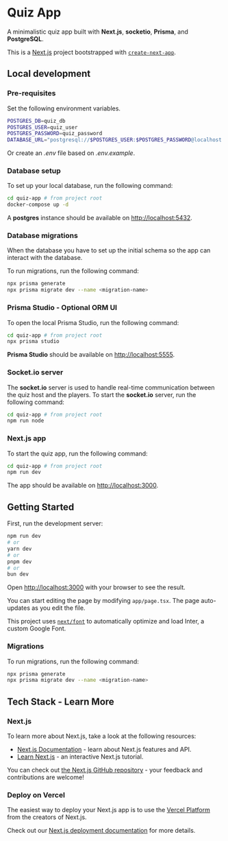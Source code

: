 # Quiz App
A minimalistic quiz app built with **Next.js**, **socketio**, **Prisma**, and **PostgreSQL**.

This is a [Next.js](https://nextjs.org/) project bootstrapped with [`create-next-app`](https://github.com/vercel/next.js/tree/canary/packages/create-next-app).

## Local development

### Pre-requisites 

Set the following environment variables.

```bash
POSTGRES_DB=quiz_db
POSTGRES_USER=quiz_user
POSTGRES_PASSWORD=quiz_password
DATABASE_URL="postgresql://$POSTGRES_USER:$POSTGRES_PASSWORD@localhost:5432/$POSTGRES_DB?schema=public"
```

Or create an *.env* file based on *.env.example*.

### Database setup

To set up your local database, run the following command:

```bash
cd quiz-app # from project root
docker-compose up -d
```

A **postgres** instance should be available on [http://localhost:5432](http://localhost:5432).

### Database migrations

When the database you have to set up the initial schema so the app can interact with the database.

To run migrations, run the following command:

```bash
npx prisma generate
npx prisma migrate dev --name <migration-name>
```

### Prisma Studio - Optional ORM UI

To open the local Prisma Studio, run the following command:

```bash
cd quiz-app # from project root
npx prisma studio
```

**Prisma Studio** should be available on [http://localhost:5555](http://localhost:5555).

### Socket.io server

The **socket.io** server is used to handle real-time communication between the quiz host and the players.
To start the **socket.io** server, run the following command:

```bash
cd quiz-app # from project root
npm run node
```

### Next.js app

To start the quiz app, run the following command:

```bash
cd quiz-app # from project root
npm run dev
```

The app should be available on [http://localhost:3000](http://localhost:3000).


## Getting Started

First, run the development server:

```bash
npm run dev
# or
yarn dev
# or
pnpm dev
# or
bun dev
```

Open [http://localhost:3000](http://localhost:3000) with your browser to see the result.

You can start editing the page by modifying `app/page.tsx`. The page auto-updates as you edit the file.

This project uses [`next/font`](https://nextjs.org/docs/basic-features/font-optimization) to automatically optimize and load Inter, a custom Google Font.

### Migrations

To run migrations, run the following command:

```bash
npx prisma generate
npx prisma migrate dev --name <migration-name>
```


## Tech Stack - Learn More

### Next.js

To learn more about Next.js, take a look at the following resources:

- [Next.js Documentation](https://nextjs.org/docs) - learn about Next.js features and API.
- [Learn Next.js](https://nextjs.org/learn) - an interactive Next.js tutorial.

You can check out [the Next.js GitHub repository](https://github.com/vercel/next.js/) - your feedback and contributions are welcome!

### Deploy on Vercel

The easiest way to deploy your Next.js app is to use the [Vercel Platform](https://vercel.com/new?utm_medium=default-template&filter=next.js&utm_source=create-next-app&utm_campaign=create-next-app-readme) from the creators of Next.js.

Check out our [Next.js deployment documentation](https://nextjs.org/docs/deployment) for more details.

